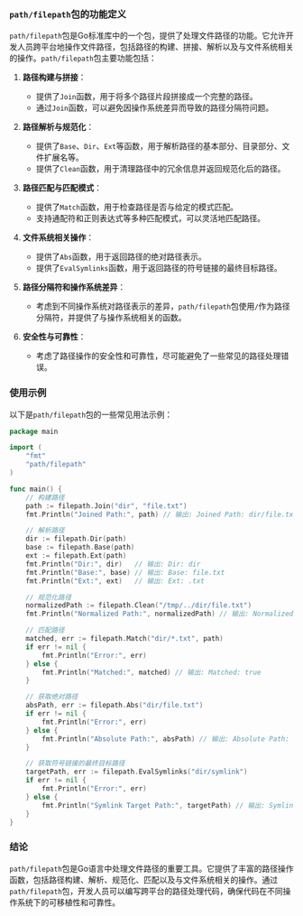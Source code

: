 ### `path/filepath`包的功能定义

`path/filepath`包是Go标准库中的一个包，提供了处理文件路径的功能。它允许开发人员跨平台地操作文件路径，包括路径的构建、拼接、解析以及与文件系统相关的操作。`path/filepath`包主要功能包括：

1. **路径构建与拼接**：
   - 提供了`Join`函数，用于将多个路径片段拼接成一个完整的路径。
   - 通过`Join`函数，可以避免因操作系统差异而导致的路径分隔符问题。

2. **路径解析与规范化**：
   - 提供了`Base`、`Dir`、`Ext`等函数，用于解析路径的基本部分、目录部分、文件扩展名等。
   - 提供了`Clean`函数，用于清理路径中的冗余信息并返回规范化后的路径。

3. **路径匹配与匹配模式**：
   - 提供了`Match`函数，用于检查路径是否与给定的模式匹配。
   - 支持通配符和正则表达式等多种匹配模式，可以灵活地匹配路径。

4. **文件系统相关操作**：
   - 提供了`Abs`函数，用于返回路径的绝对路径表示。
   - 提供了`EvalSymlinks`函数，用于返回路径的符号链接的最终目标路径。

5. **路径分隔符和操作系统差异**：
   - 考虑到不同操作系统对路径表示的差异，`path/filepath`包使用`/`作为路径分隔符，并提供了与操作系统相关的函数。

6. **安全性与可靠性**：
   - 考虑了路径操作的安全性和可靠性，尽可能避免了一些常见的路径处理错误。

### 使用示例

以下是`path/filepath`包的一些常见用法示例：

```go
package main

import (
	"fmt"
	"path/filepath"
)

func main() {
	// 构建路径
	path := filepath.Join("dir", "file.txt")
	fmt.Println("Joined Path:", path) // 输出: Joined Path: dir/file.txt

	// 解析路径
	dir := filepath.Dir(path)
	base := filepath.Base(path)
	ext := filepath.Ext(path)
	fmt.Println("Dir:", dir)   // 输出: Dir: dir
	fmt.Println("Base:", base) // 输出: Base: file.txt
	fmt.Println("Ext:", ext)   // 输出: Ext: .txt

	// 规范化路径
	normalizedPath := filepath.Clean("/tmp/../dir/file.txt")
	fmt.Println("Normalized Path:", normalizedPath) // 输出: Normalized Path: /dir/file.txt

	// 匹配路径
	matched, err := filepath.Match("dir/*.txt", path)
	if err != nil {
		fmt.Println("Error:", err)
	} else {
		fmt.Println("Matched:", matched) // 输出: Matched: true
	}

	// 获取绝对路径
	absPath, err := filepath.Abs("dir/file.txt")
	if err != nil {
		fmt.Println("Error:", err)
	} else {
		fmt.Println("Absolute Path:", absPath) // 输出: Absolute Path: /path/to/dir/file.txt
	}

	// 获取符号链接的最终目标路径
	targetPath, err := filepath.EvalSymlinks("dir/symlink")
	if err != nil {
		fmt.Println("Error:", err)
	} else {
		fmt.Println("Symlink Target Path:", targetPath) // 输出: Symlink Target Path: /path/to/actual/file.txt
	}
}

```

### 结论

`path/filepath`包是Go语言中处理文件路径的重要工具。它提供了丰富的路径操作函数，包括路径构建、解析、规范化、匹配以及与文件系统相关的操作。通过`path/filepath`包，开发人员可以编写跨平台的路径处理代码，确保代码在不同操作系统下的可移植性和可靠性。
